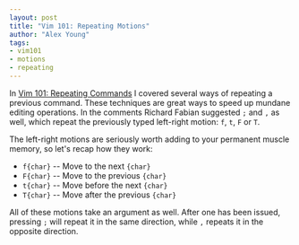 ```yaml
---
layout: post
title: "Vim 101: Repeating Motions"
author: "Alex Young"
tags:
- vim101
- motions
- repeating
---
```


In [Vim 101: Repeating Commands](http://usevim.com/2012/06/01/vim101-repeating-commands/) I covered several ways of repeating a previous command.  These techniques are great ways to speed up mundane editing operations.  In the comments Richard Fabian suggested `;` and `,` as well, which repeat the previously typed left-right motion: `f`, `t`, `F` or `T`.

The left-right motions are seriously worth adding to your permanent muscle memory, so let's recap how they work:

* `f{char}` -- Move to the next `{char}`
* `F{char}` -- Move to the previous `{char}`
* `t{char}` -- Move before the next `{char}`
* `T{char}` -- Move after the previous `{char}`

All of these motions take an argument as well.  After one has been issued, pressing `;` will repeat it in the same direction, while `,` repeats it in the opposite direction.
